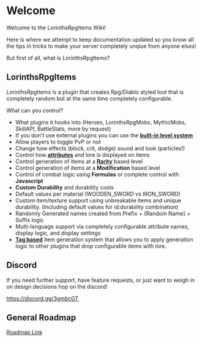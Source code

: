 # Welcome

Welcome to the LorinthsRpgItems Wiki! 

Here is where we attempt to keep documentation updated so you know all the tips in tricks to make your server completely unqiue from anyone elses!

But first of all, what is LorinthsRpgItems?

## LorinthsRpgItems

LorinthsRpgItems is a plugin that creates Rpg/Diablo styled loot that is completely random but at the same time completely configurable.

What can you control?

* What plugins it hooks into (Heroes, LorinthsRpgMobs, MythicMobs, SkillAPI, BattleStats, more by request)
* If you don't use external plugins you can use the **[built-in level system](https://bitbucket.org/lorinthslairdevelopment/lorinthsrpgitems/wiki/Built-In%20Level%20System)**
* Allow players to toggle PvP or not
* Change how effects (block, crit, dodge) sound and look (particles!)
* Control how **[attributes](https://bitbucket.org/lorinthslairdevelopment/lorinthsrpgitems/wiki/Attributes)** and lore is displayed on items
* Control generation of items at a **[Rarity](https://bitbucket.org/lorinthslairdevelopment/lorinthsrpgitems/wiki/Rarity)** based level
* Control generation of items at a **Modification** based level
* Control of combat logic using **Formulas** or complete control with **Javascript**
* **Custom Durability** and durability costs
* Default values per material (WOODEN_SWORD vs IRON_SWORD)
* Custom item/texture support using unbreakable items and unique durability. (Including default values for id:durability combination)
* Randomly Generated names created from Prefix + {Random Name} + Suffix logic
* Multi-language support via completely configurable attribute names, display logic, and display settings
* **[Tag based](https://bitbucket.org/lorinthslairdevelopment/lorinthsrpgitems/wiki/Lore%20Generation%20Tags)** item generation system that allows you to apply generation logic to other plugins that drop configurable items with lore.

## Discord ##

If you need further support, have feature requests, or just want to weigh in on design decisions hop on the discord!

https://discord.gg/3gmbcGT

## General Roadmap ##

[Roadmap Link](https://bitbucket.org/lorinthslairdevelopment/lorinthsrpgitems/wiki/Development%20Roadmap)
